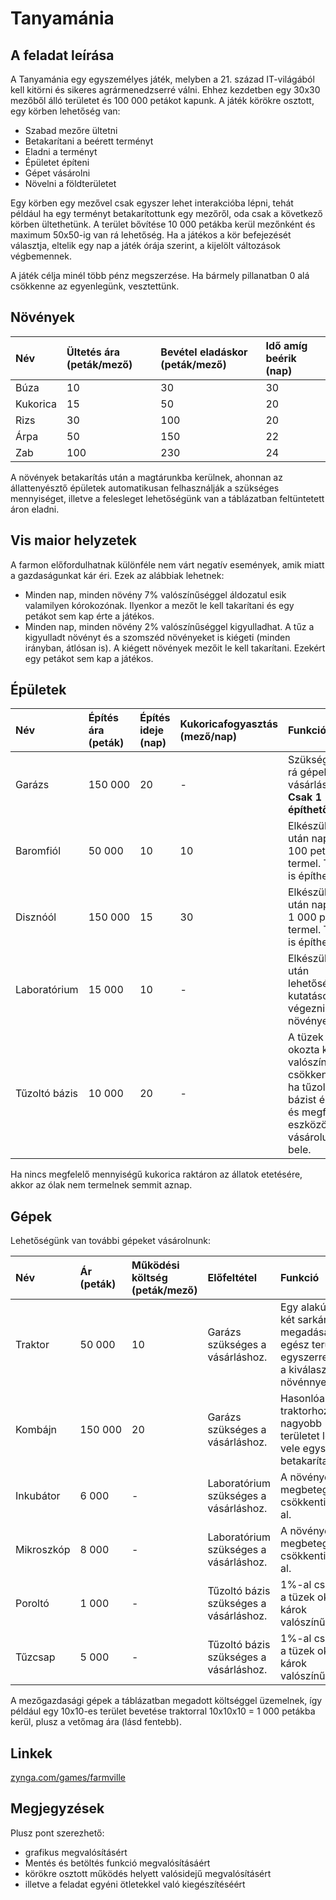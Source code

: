 # Tanyamánia

## A feladat leírása

A Tanyamánia egy egyszemélyes játék, melyben a 21. század IT-világából kell kitörni és sikeres agrármenedzserré válni. Ehhez kezdetben egy 30x30 mezőből álló területet és 100&nbsp;000 petákot kapunk. A játék körökre osztott, egy körben lehetőség van:

- Szabad mezőre ültetni
- Betakarítani a beérett terményt
- Eladni a terményt
- Épületet építeni
- Gépet vásárolni
- Növelni a földterületet

Egy körben egy mezővel csak egyszer lehet interakcióba lépni, tehát például ha egy terményt betakarítottunk egy mezőről, oda csak a következő körben ültethetünk. A terület bővítése 10&nbsp;000 petákba kerül mezőnként és maximum 50x50-ig van rá lehetőség. Ha a játékos a kör befejezését választja, eltelik egy nap a játék órája szerint, a kijelölt változások végbemennek.

A játék célja minél több pénz megszerzése. Ha bármely pillanatban 0 alá csökkenne az egyenlegünk, vesztettünk.

## Növények

Név | Ültetés ára (peták/mező) | Bevétel eladáskor (peták/mező) | Idő amíg beérik (nap)
:-- | :-- | :-- | :--
Búza | 10 | 30 | 30
Kukorica | 15 | 50 | 20
Rizs | 30 | 100 | 20
Árpa | 50 | 150 | 22
Zab | 100 | 230 | 24

A növények betakarítás után a magtárunkba kerülnek, ahonnan az állattenyésztő épületek automatikusan felhasználják a szükséges mennyiséget, illetve a felesleget lehetőségünk van a táblázatban feltüntetett áron eladni.

## Vis maior helyzetek

A farmon előfordulhatnak különféle nem várt negatív események, amik miatt a
gazdaságunkat kár éri. Ezek az alábbiak lehetnek:

- Minden nap, minden növény 7% valószínűséggel áldozatul esik valamilyen kórokozónak. Ilyenkor a mezőt le kell takarítani és egy petákot sem kap érte a játékos.
- Minden nap, minden növény 2% valószínűséggel kigyulladhat. A tűz a kigyulladt növényt és a szomszéd növényeket is kiégeti (minden irányban, átlósan is). A kiégett növények mezőit le kell takarítani. Ezekért egy petákot sem kap a játékos.

## Épületek

Név | Építés ára (peták) | Építés ideje (nap) | Kukoricafogyasztás (mező/nap) | Funkció
:-- | :-- | :-- |  :-- | :---
Garázs | 150&nbsp;000 | 20 | - | Szükség van rá gépek vásárlásához. **Csak 1 építhető.**
Baromfiól | 50&nbsp;000 | 10 | 10 | Elkészülte után naponta 100 petákot termel. Több is építhető.
Disznóól | 150&nbsp;000 | 15 | 30 | Elkészülte után naponta 1 000 petákot termel. Több is építhető.
Laboratórium | 15&nbsp;000 | 10 | - | Elkészülte után lehetőség van kutatásokat végezni a növényeken.
Tűzoltó bázis | 10&nbsp;000 | 20 | - | A tüzek okozta károk valószínűsége csökkenthető, ha tűzoltó bázist építünk és megfelelő eszközöket vásárolunk bele.

Ha nincs megfelelő mennyiségű kukorica raktáron az állatok etetésére, akkor az ólak nem termelnek semmit aznap.

## Gépek

Lehetőségünk van további gépeket vásárolnunk:

Név | Ár (peták) | Működési költség (peták/mező) | Előfeltétel | Funkció
:-- | :-- | :-- | :-- | :--
Traktor | 50&nbsp;000 | 10 | Garázs szükséges a vásárláshoz. | Egy  alakú terület két sarkának megadásával az egész területet egyszerre beveti a kiválasztott növénnyel.
Kombájn | 150&nbsp;000 | 20 | Garázs szükséges a vásárláshoz. | Hasonlóan a traktorhoz, egy nagyobb területet lehet vele egyszerre betakarítani.
Inkubátor | 6&nbsp;000 | - | Laboratórium szükséges a vásárláshoz. | A növények megbetegedését csökkenti 2%-al.
Mikroszkóp | 8&nbsp;000 | - | Laboratórium szükséges a vásárláshoz. | A növények megbetegedését csökkenti 3%-al.
Poroltó | 1&nbsp;000 | - | Tűzoltó bázis szükséges a vásárláshoz. | 1%-al csökkenti a tüzek okozta károk valószínűségét.
Tűzcsap | 5&nbsp;000 | - | Tűzoltó bázis szükséges a vásárláshoz. | 1%-al csökkenti a tüzek okozta károk valószínűségét.

A mezőgazdasági gépek a táblázatban megadott költséggel üzemelnek, így például egy 10x10-es terület bevetése traktorral 10x10x10 = 1&nbsp;000 petákba kerül, plusz a vetőmag ára (lásd fentebb).

## Linkek

[zynga.com/games/farmville](https://www.zynga.com/games/farmville)

## Megjegyzések

Plusz pont szerezhető:

- grafikus megvalósításért
- Mentés és betöltés funkció megvalósításáért
- körökre osztott működés helyett valósidejű megvalósításért
- illetve a feladat egyéni ötletekkel való kiegészítéséért